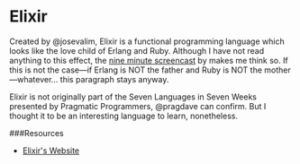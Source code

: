 Elixir
===

Created by @josevalim, Elixir is a functional programming language which looks like the love child of Erlang and Ruby. Although I have not read anything to this effect, the [nine minute screencast]() by []() makes me think so. If this is not the case—if Erlang is NOT the father and Ruby is NOT the mother—whatever… this paragraph stays anyway.

Elixir is not originally part of the Seven Languages in Seven Weeks presented by Pragmatic Programmers, @pragdave can confirm. But I thought it to be an interesting language to learn, nonetheless.

###Resources

+ [Elixir's Website](http://elixir-lang.org)